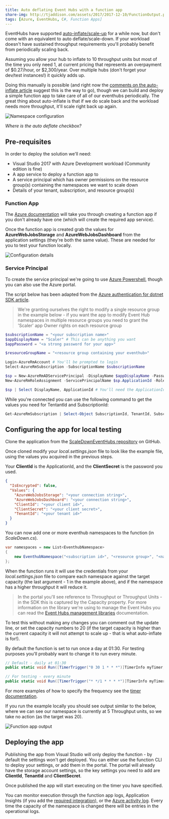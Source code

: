 ```yaml
---
title: Auto deflating Event Hubs with a function app
share-img: http://tjaddison.com/assets/2017/2017-12-10/FunctionOutput.png
tags: [Azure, EventHubs, C#, Function Apps]
---
```


EventHubs have supported [auto-inflate/scale-up](https://docs.microsoft.com/en-us/azure/event-hubs/event-hubs-auto-inflate) for a while now, but don't come with an equivalent to auto deflate/scale-down. If your workload doesn't have sustained throughput requirements you'll probably benefit from periodically scaling back.

Assuming you allow your hub to inflate to 10 throughput units but most of the time you only need 1, at current pricing that represents an overpayment of $0.27/hour, or $2,300/year. Over multiple hubs (don't forget your dev/test instances!) it quickly adds up.

Doing this manually is possible (and right now the [comments on the auto-inflate article](https://docs.microsoft.com/en-us/azure/event-hubs/event-hubs-auto-inflate) suggest this is the way to go), though we can build and deploy a simple function app to take care of all of our eventhubs periodically. The great thing about auto-inflate is that if we do scale back and the workload needs more throughput, it'll scale right back up again.

![Namespace configuration](/assets/2017/2017-12-10/AutoInflate.png)

_Where is the auto deflate checkbox?_

<!--more-->

## Pre-requisites

In order to deploy the solution we'll need:

- Visual Studio 2017 with Azure Development workload (Community edition is fine)
- A app service to deploy a function app to
- A service principal which has owner permissions on the resource group(s) containing the namespaces we want to scale down
- Details of your tenant, subscription, and resource group(s)

### Function App

The [Azure documentation](https://docs.microsoft.com/en-us/azure/azure-functions/functions-create-first-azure-function) will take you through creating a function app if you don't already have one (which will create the required app service).

Once the function app is created grab the values for **AzureWebJobsStorage** and **AzureWebJobsDashboard** from the application settings (they're both the same value). These are needed for you to test your function locally.

![Configuration details](/assets/2017/2017-12-10/FunctionAppApplicationSettings.png)

### Service Principal

To create the service principal we're going to use [Azure Powershell](https://docs.microsoft.com/en-us/powershell/azure/create-azure-service-principal-azureps?view=azurermps-5.0.0), though you can also use the Azure portal.

The script below has been adapted from the [Azure authentication for dotnet SDK article](https://docs.microsoft.com/en-us/dotnet/azure/dotnet-sdk-azure-authenticate).

> We're granting ourselves the right to modify a single resource group in the example below - if you want the app to modify Event Hub namespaces in multiple resource groups you need to grant the 'Scaler' app Owner rights on each resource group

```powershell
$subscriptionName = "<your subscription name>"
$appDisplayName = "Scaler" # This can be anything you want
$appPassword = "<a strong password for your app>"

$resourceGroupName = "<resource group containing your eventhub>"

Login-AzureRmAccount # You'll be prompted to login
Select-AzureRmSubscription -SubscriptionName $subscriptionName

$sp = New-AzureRmADServicePrincipal -DisplayName $appDisplayName -Password $appPassword
New-AzureRmRoleAssignment -ServicePrincipalName $sp.ApplicationId -RoleDefinitionName Owner -ResourceGroupName $resourceGroupName

$sp | Select DisplayName, ApplicationId # You'll need the ApplicationId later
```

While you're connected you can use the following command to get the values you need for TentantId and SubscriptionId:

```powershell
Get-AzureRmSubscription | Select-Object SubscriptionId, TenantId, SubscriptionName
```

## Configuring the app for local testing

Clone the application from the [ScaleDownEventHubs repository](https://github.com/taddison/ScaleDownEventHubs/tree/aedbb76b40c0acd9a5a9bb952280f4d6e614093e) on GitHub.

Once cloned modify your _local.settings.json_ file to look like the example file, using the values you acquired in the previous steps.

Your **ClientId** is the ApplicationId, and the **ClientSecret** is the password you used.

```json
{
  "IsEncrypted": false,
  "Values": {
    "AzureWebJobsStorage": "<your connection string>",
    "AzureWebJobsDashboard": "<your connection string>",
    "ClientId": "<your client id>",
    "ClientSecret": "<your client secret>",
    "TenantId": "<your tenant id>"
  }
}
```

You can now add one or more eventhub namespaces to the function (in _ScaleDown.cs_).

```csharp
var namespaces = new List<EventhubNamespace>
{
    new EventhubNamespace("<subscription id>", "<resource group>", "<namespace>", 1)
};
```

When the function runs it will use the credentials from your _local.settings.json_ file to compare each namespace against the target capacity (the last argument - 1 in the example above), and if the namespace has a higher throughput it will reduce it.

> In the portal you'll see reference to Throughput or Throughput Units - in the SDK this is captured by the Capacity property. For more information on the library we're using to manage the Event Hubs you can read the [Event Hubs management libraries](https://docs.microsoft.com/en-us/azure/event-hubs/event-hubs-management-libraries) documentation.

To test this without making any changes you can comment out the update line, or set the capacity numbers to 20 (if the target capacity is higher than the current capacity it will not attempt to scale up - that is what auto-inflate is for!).

By default the function is set to run once a day at 01:30. For testing purposes you'll probably want to change it to run every minute.

```csharp
// Default - daily at 01:30
public static void Run([TimerTrigger("0 30 1 * * *")]TimerInfo myTimer, TraceWriter log)

// For testing - every minute
public static void Run([TimerTrigger("* */1 * * * *")]TimerInfo myTimer, TraceWriter log)
```

For more examples of how to specify the frequency see the [timer documentation](https://docs.microsoft.com/en-us/azure/azure-functions/functions-bindings-timer).

If you run the example locally you should see output similar to the below, where we can see our namespace is currently at 5 Throughput units, so we take no action (as the target was 20).

![Function app output](/assets/2017/2017-12-10/FunctionOutput.png)

## Deploying the app

Publishing the app from Visual Studio will only deploy the function - by default the settings won't get deployed. You can either use the function CLI to deploy your settings, or add them in the portal. The portal will already have the storage account settings, so the key settings you need to add are **ClientId**, **TenantId** and **ClientSecret**.

Once published the app will start executing on the timer you have specified.

You can monitor execution through the function app logs, Application Insights (if you add the [required integration](https://docs.microsoft.com/en-us/azure/azure-functions/functions-monitoring)), or the [Azure activity log](https://docs.microsoft.com/en-us/azure/monitoring-and-diagnostics/monitoring-overview-activity-logs). Every time the capacity of the namespace is changed there will be entries in the operational logs.
